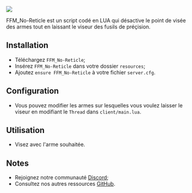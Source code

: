 <img src="https://i.imgur.com/mNANHH3.png">

FFM_No-Reticle est un script codé en LUA qui désactive le point de visée des armes tout en laissant le viseur des fusils de préçision.

## Installation
* Téléchargez ```FFM_No-Reticle```;
* Insérez ```FFM_No-Reticle``` dans votre dossier ```resources```;
* Ajoutez ```ensure FFM_No-Reticle``` à votre fichier ```server.cfg```.

## Configuration 
* Vous pouvez modifier les armes sur lesquelles vous voulez laisser le viseur en modifiant le ```Thread``` dans ```client/main.lua```.

## Utilisation
* Visez avec l'arme souhaitée.

## Notes
* Rejoignez notre communauté [Discord](https://discord.gg/76ZE5SkuAd);
* Consultez nos autres ressources [GitHub](https://github.com/FFM-Developpement).
